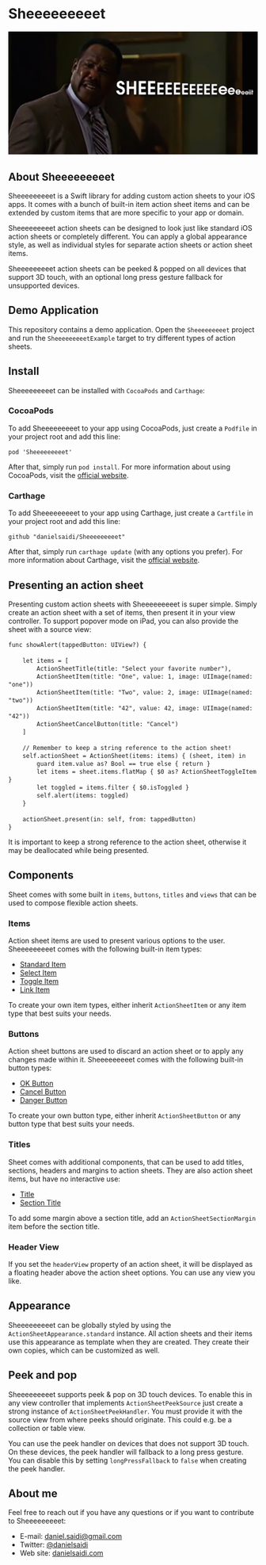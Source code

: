 # Sheeeeeeeeet

![Sheeeeeeeeeit][header-image]


## About Sheeeeeeeeet

Sheeeeeeeeet is a Swift library for adding custom action sheets to your iOS apps.
It comes with a bunch of built-in item action sheet items and can be extended by
custom items that are more specific to your app or domain.

Sheeeeeeeeet action sheets can be designed to look just like standard iOS action
sheets or completely different. You can apply a global appearance style, as well
as individual styles for separate action sheets or action sheet items.

Sheeeeeeeeet action sheets can be peeked & popped on all devices that support 3D
touch, with an optional long press gesture fallback for unsupported devices.



## Demo Application

This repository contains a demo application. Open the `Sheeeeeeeeet` project and
run the `SheeeeeeeeetExample` target to try different types of action sheets.



## Install

Sheeeeeeeeet can be installed with `CocoaPods` and `Carthage`:

### CocoaPods

To add Sheeeeeeeeet to your app using CocoaPods, just create a `Podfile` in your
project root and add this line:

```
pod 'Sheeeeeeeeet'
```

After that, simply run `pod install`. For more information about using CocoaPods,
visit the [official website][CocoaPods].

### Carthage

To add Sheeeeeeeeet to your app using Carthage, just create a `Cartfile` in your
project root and add this line:

```
github "danielsaidi/Sheeeeeeeeet"
```

After that, simply run `carthage update` (with any options you prefer). For more
information about Carthage, visit the [official website][Carthage].



## Presenting an action sheet

Presenting custom action sheets with Sheeeeeeeeet is super simple. Simply create
an action sheet with a set of items, then present it in your view controller. To
support popover mode on iPad, you can also provide the sheet with a source view:

```
func showAlert(tappedButton: UIView?) {

    let items = [
        ActionSheetTitle(title: "Select your favorite number"),
        ActionSheetItem(title: "One", value: 1, image: UIImage(named: "one"))
        ActionSheetItem(title: "Two", value: 2, image: UIImage(named: "two"))
        ActionSheetItem(title: "42", value: 42, image: UIImage(named: "42"))
        ActionSheetCancelButton(title: "Cancel")
    ]

    // Remember to keep a string reference to the action sheet!
    self.actionSheet = ActionSheet(items: items) { (sheet, item) in
        guard item.value as? Bool == true else { return }
        let items = sheet.items.flatMap { $0 as? ActionSheetToggleItem }
        let toggled = items.filter { $0.isToggled }
        self.alert(items: toggled)
    }

    actionSheet.present(in: self, from: tappedButton)
}
```

It is important to keep a strong reference to the action sheet, otherwise it may
be deallocated while being presented.



## Components

Sheet comes with some built in `items`, `buttons`, `titles` and `views` that can
be used to compose flexible action sheets.

### Items

Action sheet items are used to present various options to the user. Sheeeeeeeeet
comes with the following built-in item types:

* [Standard Item][ActionSheetItem]
* [Select Item][ActionSheetSelectItem]
* [Toggle Item][ActionSheetToggleItem]
* [Link Item][ActionSheetLinkItem]

To create your own item types, either inherit `ActionSheetItem` or any item type
that best suits your needs.

### Buttons

Action sheet buttons are used to discard an action sheet or to apply any changes
made within it. Sheeeeeeeeet comes with the following built-in button types:

* [OK Button][ActionSheetOkButton]
* [Cancel Button][ActionSheetCancelButton]
* [Danger Button][ActionSheetDangerButton]

To create your own button type, either inherit `ActionSheetButton` or any button
type that best suits your needs.

### Titles

Sheet comes with additional components, that can be used to add titles, sections,
headers and margins to action sheets. They are also action sheet items, but have
no interactive use:

* [Title][ActionSheetTitle]
* [Section Title][ActionSheetSectionTitle]

To add some margin above a section title, add an `ActionSheetSectionMargin` item
before the section title.

### Header View

If you set the `headerView` property of an action sheet, it will be displayed as
a floating header above the action sheet options. You can use any view you like.



## Appearance

Sheeeeeeeeet can be globally styled by using the `ActionSheetAppearance.standard`
instance. All action sheets and their items use this appearance as template when
they are created. They create their own copies, which can be customized as well.



## Peek and pop

Sheeeeeeeeet supports peek & pop on 3D touch devices. To enable this in any view
controller that implements `ActionSheetPeekSource` just create a strong instance
of `ActionSheetPeekHandler`. You must provide it with the source view from where
peeks should originate. This could e.g. be a collection or table view.

You can use the peek handler on devices that does not support 3D touch. On these
devices, the peek handler will fallback to a long press gesture. You can disable
this by setting `longPressFallback` to `false` when creating the peek handler.



## About me

Feel free to reach out if you have any questions or if you want to contribute to
Sheeeeeeeeet:

* E-mail: [daniel.saidi@gmail.com](mailto:daniel.saidi@gmail.com)
* Twitter: [@danielsaidi](http://www.twitter.com/danielsaidi)
* Web site: [danielsaidi.com](http://www.danielsaidi.com)





[header-image]: SheeeeeeeeetExample/Assets/Images/title-image.png "Sheeeeeeeeeit"

[Carthage]: https://github.com/Carthage/Carthage
[CocoaPods]: https://cocoapods.org/

[ActionSheetItem]: https://github.com/danielsaidi/Sheeeeeeeeet/blob/master/Sheeeeeeeeet/Sheeeeeeeeet/Items/ActionSheetItem.swift
[ActionSheetSelectItem]: https://github.com/danielsaidi/Sheeeeeeeeet/blob/master/Sheeeeeeeeet/Sheeeeeeeeet/Items/ActionSheetSelectItem.swift
[ActionSheetToggleItem]: https://github.com/danielsaidi/Sheeeeeeeeet/blob/master/Sheeeeeeeeet/Sheeeeeeeeet/Items/ActionSheetToggleItem.swift
[ActionSheetLinkItem]: https://github.com/danielsaidi/Sheeeeeeeeet/blob/master/Sheeeeeeeeet/Sheeeeeeeeet/Items/ActionSheetLinkItem.swift


[ActionSheetOkButton]: https://github.com/danielsaidi/Sheeeeeeeeet/blob/master/Sheeeeeeeeet/Sheeeeeeeeet/Items/ActionSheetOkButton.swift
[ActionSheetCancelButton]: https://github.com/danielsaidi/Sheeeeeeeeet/blob/master/Sheeeeeeeeet/Sheeeeeeeeet/Items/ActionSheetCancelButton.swift
[ActionSheetDangerButton]: https://github.com/danielsaidi/Sheeeeeeeeet/blob/master/Sheeeeeeeeet/Sheeeeeeeeet/Items/ActionSheetDangerButton.swift


[ActionSheetTitle]: https://github.com/danielsaidi/Sheeeeeeeeet/blob/master/Sheeeeeeeeet/Sheeeeeeeeet/Items/ActionSheetTitle.swift
[ActionSheetSectionTitle]: https://github.com/danielsaidi/Sheeeeeeeeet/blob/master/Sheeeeeeeeet/Sheeeeeeeeet/Items/ActionSheetSectionTitle.swift